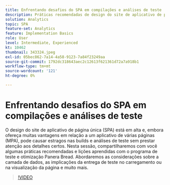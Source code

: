 ```yaml
---
title: Enfrentando desafios do SPA em compilações e análises de teste
description: Práticas recomendadas de design do site de aplicativo de página única (SPA) e lições aprendidas com o programa de teste e otimização Panera Bread. Abordaremos as considerações sobre a camada de dados e as implicações da entrega de teste no carregamento de página ou na visualização
solution: Analytics
topic: SPA
feature-set: Analytics
feature: Implementation Basics
role: User
level: Intermediate, Experienced
kt: 10462
thumbnail: 343324.jpeg
exl-id: 05bec862-7a14-4a58-9123-7a84f23249aa
source-git-commit: 1792dc318643aec2c12613f621361d72a7a918b1
workflow-type: tm+mt
source-wordcount: '121'
ht-degree: 0%

---
```


# Enfrentando desafios do SPA em compilações e análises de teste

O design do site de aplicativo de página única (SPA) está em alta e, embora ofereça muitas vantagens em relação a um aplicativo de várias páginas (MPA), pode causar estragos nas builds e análises de teste sem prestar atenção aos detalhes certos. Nesta sessão, compartilharemos com você algumas práticas recomendadas e lições aprendidas com o programa de teste e otimização Panera Bread. Abordaremos as considerações sobre a camada de dados, as implicações da entrega de teste no carregamento ou na visualização da página e muito mais.

>[!VIDEO](https://video.tv.adobe.com/v/343324/?quality=12&learn=on)
